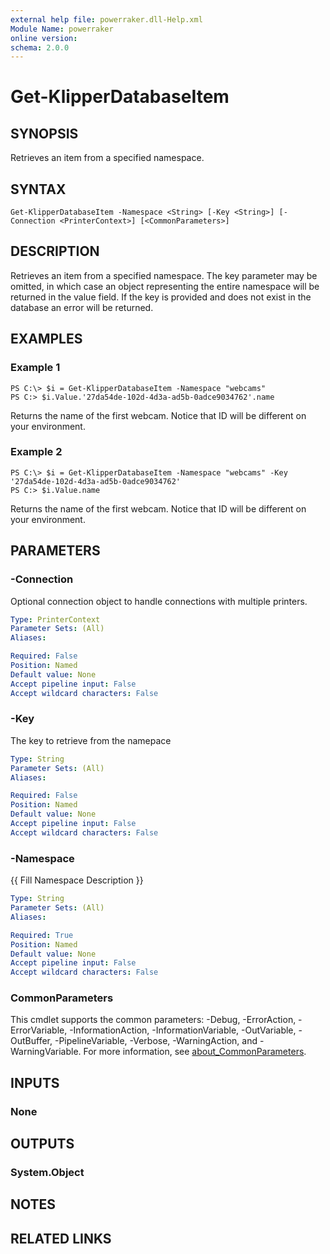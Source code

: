```yaml
---
external help file: powerraker.dll-Help.xml
Module Name: powerraker
online version:
schema: 2.0.0
---
```


# Get-KlipperDatabaseItem

## SYNOPSIS
Retrieves an item from a specified namespace. 

## SYNTAX

```
Get-KlipperDatabaseItem -Namespace <String> [-Key <String>] [-Connection <PrinterContext>] [<CommonParameters>]
```

## DESCRIPTION
Retrieves an item from a specified namespace. The key parameter may be omitted, in which case an object representing the entire namespace will be returned in the value field. If the key is provided and does not exist in the database an error will be returned.

## EXAMPLES

### Example 1
```
PS C:\> $i = Get-KlipperDatabaseItem -Namespace "webcams"
PS C:> $i.Value.'27da54de-102d-4d3a-ad5b-0adce9034762'.name
```

Returns the name of the first webcam. Notice that ID will be different on your environment.

### Example 2
```
PS C:\> $i = Get-KlipperDatabaseItem -Namespace "webcams" -Key '27da54de-102d-4d3a-ad5b-0adce9034762'
PS C:> $i.Value.name
```

Returns the name of the first webcam. Notice that ID will be different on your environment.

## PARAMETERS

### -Connection
Optional connection object to handle connections with multiple printers.

```yaml
Type: PrinterContext
Parameter Sets: (All)
Aliases:

Required: False
Position: Named
Default value: None
Accept pipeline input: False
Accept wildcard characters: False
```

### -Key
The key to retrieve from the namepace

```yaml
Type: String
Parameter Sets: (All)
Aliases:

Required: False
Position: Named
Default value: None
Accept pipeline input: False
Accept wildcard characters: False
```

### -Namespace
{{ Fill Namespace Description }}

```yaml
Type: String
Parameter Sets: (All)
Aliases:

Required: True
Position: Named
Default value: None
Accept pipeline input: False
Accept wildcard characters: False
```

### CommonParameters
This cmdlet supports the common parameters: -Debug, -ErrorAction, -ErrorVariable, -InformationAction, -InformationVariable, -OutVariable, -OutBuffer, -PipelineVariable, -Verbose, -WarningAction, and -WarningVariable. For more information, see [about_CommonParameters](http://go.microsoft.com/fwlink/?LinkID=113216).

## INPUTS

### None
## OUTPUTS

### System.Object
## NOTES

## RELATED LINKS
